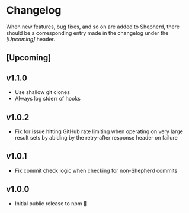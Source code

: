 # Changelog

When new features, bug fixes, and so on are added to Shepherd, there should be a corresponding entry made in the changelog under the *[Upcoming]* header.

## [Upcoming]

## v1.1.0

* Use shallow git clones
* Always log stderr of hooks

## v1.0.2

* Fix for issue hitting GitHub rate limiting when operating on very large result sets by abiding by
the retry-after response header on failure

## v1.0.1

* Fix commit check logic when checking for non-Shepherd commits

## v1.0.0

* Initial public release to npm :tada:
